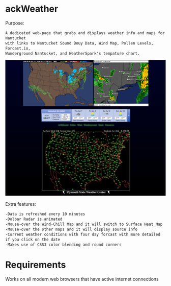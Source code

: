ackWeather
=====
Purpose: 

	A dedicated web-page that grabs and displays weather info and maps for Nantucket 
	with links to Nantucket Sound Bouy Data, Wind Map, Pollen Levels, Forcast.io, 
	Wunderground Nantucket, and WeatherSpark's tempature chart.

<img src="https://github.com/xeoron/ackWeather/blob/master/images/sample.png?raw=true"/>

Extra features:

	-Data is refreshed every 10 minutes
	-Dolpar Radar is animated
	-Mouse-over the Wind-Chill Map and it will switch to Surface Heat Map
	-Mouse-over the other maps and it will display source info
	-Current weather conditions with four day forcast with more detailed if you click on the date
	-Makes use of CSS3 color blending and round corners
	
Requirements
=====
Works on all modern web browsers that have active internet connections

	
